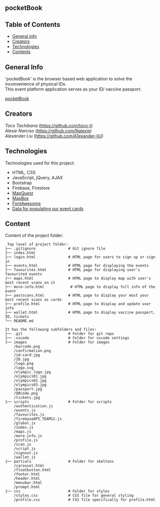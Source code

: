 ## pocketBook

## Table of Contents

* [General info](#general-info)
* [Creators](#creators)
* [Technologies](#technologies)
* [Contents](#content)

## General Info
'pocketBook' is the browser based web application to solve the inconvenience of physical IDs.  
This event platform application serves as your ID/ vaccine passport.  

[pocketBook](https://comp1800pocketbook.netlify.app/)

## Creators
*Toco Tachibana* (https://github.com/toco-t)  
*Alexie Narciso* (https://github.com/Nalexie)  
*Alexander Liu* (https://github.com/A1exander-liU)


## Technologies
Technologies used for this project:
* HTML, CSS
* JavaScript, jQuery, AJAX
* Bootstrap
* Firebase, Firestore
* [MapQuest](https://developer.mapquest.com/documentation/geocoding-api/reverse/get/)
* [MapBox](https://docs.mapbox.com/mapbox-gl-js/api/)
* [FontAwesome](https://fontawesome.com/icons)
* [Data for populating our event cards](https://sports.api.decathlon.com/sports)

## Content
Content of the project folder:

```
 Top level of project folder:
├── .gitignore               # Git ignore file
├── index.html
├── login.html               # HTML page for users to sign up or sign in   
├── events.html              # HTML page for displaying the events
├── favourites.html          # HTML page for displaying user's favourited events
├── maps.html                # HTML page to display map with user's most recent scans on it
├── more-info.html            # HTML page to display full info of the event  
├── pastscans.html           # HTML page to display your most your most recent scans as cards
├── profile.html             # HTML page to display and update user info
├── wallet.html              # HTML page to display vaccine passport, ID, tickets
└── README.md

It has the following subfolders and files:
├── .git                     # Folder for git repo
├── .vscode                  # Folder for vscode settings
├── images                   # Folder for images
    /barcode.png
    /confirmation.png
    /id-card.jpg
    /ID.jpg
    /logo.png
    /logo.svg
    /olympic_logo.jpg
    /olympics01.jpg
    /olympics02.jpg
    /olympics03.jpg
    /passport.jpg
    /QRcode.png
    /tickets.jpg          
├── scripts                  # Folder for scripts
    /authentication.js
    /events.js
    /favourites.js
    /firebaseAPI_TEAM12.js
    /global.js
    /index.js
    /maps.js
    /more-info.js
    /profile.js
    /scan.js
    /script.js
    /signout.js
    /wallet.js
├── partials                 # Folder for skeltons
    /carousel.html
    /floatbutton.html
    /footer.html
    /header.html
    /menubar.html
    /prompt.html
├── css                      # Folder for styles
    /styles.css              # CSS file for general styling
    /profile.css             # CSS file specifically for profile.html
```
